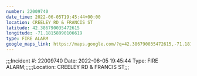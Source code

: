 ```yaml
---
number: 22009740
date_time: 2022-06-05T19:45:44+00:00
location: CREELEY RD & FRANCIS ST
latitude: 42.386790035472615
longitude: -71.18158990106619
type: FIRE ALARM
google_maps_link: https://maps.google.com/?q=42.386790035472615,-71.18158990106619
---
```


;;;Incident #: 22009740   Date: 2022-06-05 19:45:44   Type: FIRE ALARM;;;;;;Location: CREELEY RD & FRANCIS ST;;;
